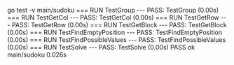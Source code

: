 go test -v main/sudoku
=== RUN   TestGroup
--- PASS: TestGroup (0.00s)
=== RUN   TestGetCol
--- PASS: TestGetCol (0.00s)
=== RUN   TestGetRow
--- PASS: TestGetRow (0.00s)
=== RUN   TestGetBlock
--- PASS: TestGetBlock (0.00s)
=== RUN   TestFindEmptyPosition
--- PASS: TestFindEmptyPosition (0.00s)
=== RUN   TestFindPossibleValues
--- PASS: TestFindPossibleValues (0.00s)
=== RUN   TestSolve
--- PASS: TestSolve (0.00s)
PASS
ok      main/sudoku 0.026s